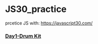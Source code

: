 # JS30_practice

prcetice JS with: https://javascript30.com/

### [Day1-Drum Kit](https://ddchris.github.io/JS30_practice/Day1%20-%20Drum%20Kit.html)


